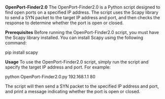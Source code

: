 **OpenPort-Finder2.0**
The OpenPort-Finder2.0 is a Python script designed to find open ports on a specified IP address. The script uses the Scapy library to send a SYN packet to the target IP address and port, and then checks the response to determine whether the port is open or closed.

**Prerequisites**
Before running the OpenPort-Finder2.0 script, you must have the Scapy library installed. You can install Scapy using the following command:


pip install scapy




**Usage**
To use the OpenPort-Finder2.0 script, simply run the script and specify the target IP address and port. For example:


python OpenPort-Finder2.0.py 192.168.1.1 80

The script will then send a SYN packet to the specified IP address and port, and print a message indicating whether the port is open or closed.
